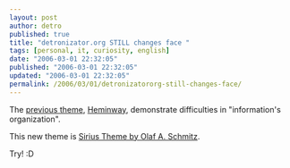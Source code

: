 ```yaml
---
layout: post
author: detro
published: true
title: "detronizator.org STILL changes face "
tags: [personal, it, curiosity, english]
date: "2006-03-01 22:32:05"
published: "2006-03-01 22:32:05"
updated: "2006-03-01 22:32:05"
permalink: /2006/03/01/detronizatororg-still-changes-face/
---
```


The <a href="http://www.detronizator.org/2006/02/27/detronizatororg-changes-face/">previous theme</a>, <a href="http://warpspire.com/hemingway">Heminway</a>, demonstrate difficulties in "information's organization".

This new theme is <a href="http://blogshop.de/21022006,497">Sirius Theme by Olaf A. Schmitz</a>.

Try! :D
